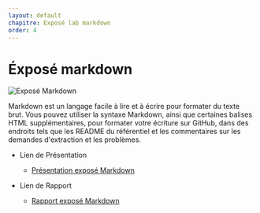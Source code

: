 ```yaml
---
layout: default
chapitre: Exposé lab markdown
order: 4
---
```


# Éxposé markdown

![Exposé Markdown](./images/Introduction.png)

<!-- note -->

Markdown est un langage facile à lire et à écrire pour formater du texte brut. Vous pouvez utiliser la syntaxe Markdown, ainsi que certaines balises HTML supplémentaires, pour formater votre écriture sur GitHub, dans des endroits tels que les README du référentiel et les commentaires sur les demandes d'extraction et les problèmes.

- Lien de Présentation
  - [Présentation exposé Markdown](./presentation.html)

- Lien de Rapport
  - [Rapport exposé Markdown](./rapport.html)
